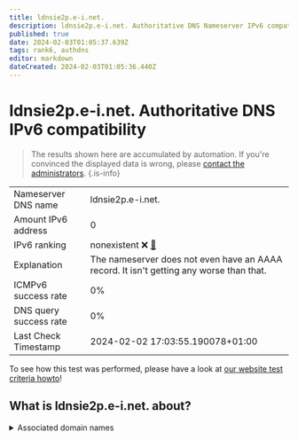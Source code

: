 ```yaml
---
title: ldnsie2p.e-i.net.
description: ldnsie2p.e-i.net. Authoritative DNS Nameserver IPv6 compatibility
published: true
date: 2024-02-03T01:05:37.639Z
tags: rank6, authdns
editor: markdown
dateCreated: 2024-02-03T01:05:36.440Z
---
```


# ldnsie2p.e-i.net. Authoritative DNS IPv6 compatibility

> The results shown here are accumulated by automation. If you're convinced the displayed data is wrong, please [contact the administrators](/howto/chat). 
{.is-info}




|   |   |
| - | - |
| Nameserver DNS name | ldnsie2p.e-i.net.
| Amount IPv6 address | 0
| IPv6 ranking | nonexistent :x: [🔗](/howto/ranking) |
| Explanation | The nameserver does not even have an AAAA record. It isn't getting any worse than that. |
| ICMPv6 success rate | 0%|
| DNS query success rate | 0% |
| Last Check Timestamp | 2024-02-02 17:03:55.190078+01:00 |

To see how this test was performed, please have a look at [our website test criteria howto](/howto/testcriteria/authdns)!


## What is ldnsie2p.e-i.net. about?






<details>
<summary>Associated domain names</summary>

www.creditmutuel.fr

</details>
